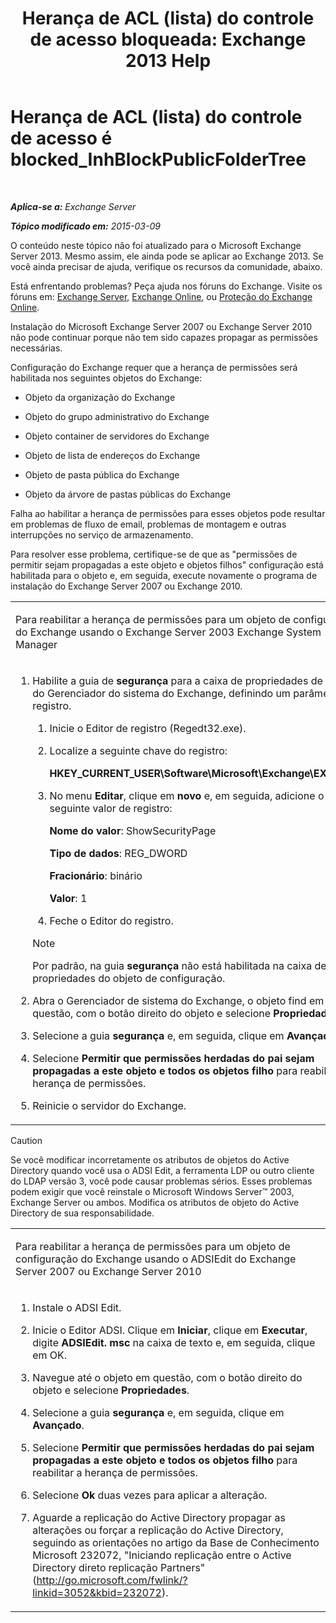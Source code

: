 ﻿---
title: 'Herança de ACL (lista) do controle de acesso bloqueada: Exchange 2013 Help '
TOCTitle: Herança de ACL (lista) do controle de acesso é blocked_InhBlockPublicFolderTree
ms:assetid: e3b89c8a-d6f8-4864-8bf0-35a78ce87cc4
ms:mtpsurl: https://technet.microsoft.com/pt-br/library/ms.exch.setupreadiness.inhblockpublicfoldertree(v=EXCHG.150)
ms:contentKeyID: 50486894
ms.date: 05/22/2018
mtps_version: v=EXCHG.150
ms.translationtype: MT
---

# Herança de ACL (lista) do controle de acesso é blocked\_InhBlockPublicFolderTree

 

_**Aplica-se a:** Exchange Server_

_**Tópico modificado em:** 2015-03-09_

O conteúdo neste tópico não foi atualizado para o Microsoft Exchange Server 2013. Mesmo assim, ele ainda pode se aplicar ao Exchange 2013. Se você ainda precisar de ajuda, verifique os recursos da comunidade, abaixo.

Está enfrentando problemas? Peça ajuda nos fóruns do Exchange. Visite os fóruns em: [Exchange Server](https://go.microsoft.com/fwlink/p/?linkid=60612), [Exchange Online](https://go.microsoft.com/fwlink/p/?linkid=267542), ou [Proteção do Exchange Online](https://go.microsoft.com/fwlink/p/?linkid=285351).

Instalação do Microsoft Exchange Server 2007 ou Exchange Server 2010 não pode continuar porque não tem sido capazes propagar as permissões necessárias.

Configuração do Exchange requer que a herança de permissões será habilitada nos seguintes objetos do Exchange:

  - Objeto da organização do Exchange

  - Objeto do grupo administrativo do Exchange

  - Objeto container de servidores do Exchange

  - Objeto de lista de endereços do Exchange

  - Objeto de pasta pública do Exchange

  - Objeto da árvore de pastas públicas do Exchange

Falha ao habilitar a herança de permissões para esses objetos pode resultar em problemas de fluxo de email, problemas de montagem e outras interrupções no serviço de armazenamento.

Para resolver esse problema, certifique-se de que as "permissões de permitir sejam propagadas a este objeto e objetos filhos" configuração está habilitada para o objeto e, em seguida, execute novamente o programa de instalação do Exchange Server 2007 ou Exchange 2010.


<table>
<colgroup>
<col style="width: 100%" />
</colgroup>
<tbody>
<tr class="odd">
<td><p>Para reabilitar a herança de permissões para um objeto de configuração do Exchange usando o Exchange Server 2003 Exchange System Manager</p></td>
</tr>
<tr class="even">
<td><ol>
<li><p>Habilite a guia de <strong>segurança</strong> para a caixa de propriedades de objeto do Gerenciador do sistema do Exchange, definindo um parâmetro do registro.</p>
<ol>
<li><p>Inicie o Editor de registro (Regedt32.exe).</p></li>
<li><p>Localize a seguinte chave do registro:</p>
<p><strong>HKEY_CURRENT_USER\Software\Microsoft\Exchange\EXAdmin</strong></p></li>
<li><p>No menu <strong>Editar</strong>, clique em <strong>novo</strong> e, em seguida, adicione o seguinte valor de registro:</p>
<p><strong>Nome do valor</strong>: ShowSecurityPage</p>
<p><strong>Tipo de dados</strong>: REG_DWORD</p>
<p><strong>Fracionário</strong>: binário</p>
<p><strong>Valor</strong>: 1</p></li>
<li><p>Feche o Editor do registro.</p></li>
</ol>

> [!NOTE]
> Por padrão, na guia <STRONG>segurança</STRONG> não está habilitada na caixa de propriedades do objeto de configuração.


</li>
<li><p>Abra o Gerenciador de sistema do Exchange, o objeto find em questão, com o botão direito do objeto e selecione <strong>Propriedades</strong>.</p></li>
<li><p>Selecione a guia <strong>segurança</strong> e, em seguida, clique em <strong>Avançado</strong>.</p></li>
<li><p>Selecione <strong>Permitir que permissões herdadas do pai sejam propagadas a este objeto e todos os objetos filho</strong> para reabilitar a herança de permissões.</p></li>
<li><p>Reinicie o servidor do Exchange.</p></li>
</ol></td>
</tr>
</tbody>
</table>



> [!CAUTION]
> Se você modificar incorretamente os atributos de objetos do Active Directory quando você usa o ADSI Edit, a ferramenta LDP ou outro cliente do LDAP versão 3, você pode causar problemas sérios. Esses problemas podem exigir que você reinstale o Microsoft Windows Server™ 2003, Exchange Server ou ambos. Modifica os atributos de objeto do Active Directory de sua responsabilidade.




<table>
<colgroup>
<col style="width: 100%" />
</colgroup>
<tbody>
<tr class="odd">
<td><p>Para reabilitar a herança de permissões para um objeto de configuração do Exchange usando o ADSIEdit do Exchange Server 2007 ou Exchange Server 2010</p></td>
</tr>
<tr class="even">
<td><ol>
<li><p>Instale o ADSI Edit.</p></li>
<li><p>Inicie o Editor ADSI. Clique em <strong>Iniciar</strong>, clique em <strong>Executar</strong>, digite <strong>ADSIEdit. msc</strong> na caixa de texto e, em seguida, clique em OK.</p></li>
<li><p>Navegue até o objeto em questão, com o botão direito do objeto e selecione <strong>Propriedades</strong>.</p></li>
<li><p>Selecione a guia <strong>segurança</strong> e, em seguida, clique em <strong>Avançado</strong>.</p></li>
<li><p>Selecione <strong>Permitir que permissões herdadas do pai sejam propagadas a este objeto e todos os objetos filho</strong> para reabilitar a herança de permissões.</p></li>
<li><p>Selecione <strong>Ok</strong> duas vezes para aplicar a alteração.</p></li>
<li><p>Aguarde a replicação do Active Directory propagar as alterações ou forçar a replicação do Active Directory, seguindo as orientações no artigo da Base de Conhecimento Microsoft 232072, &quot;Iniciando replicação entre o Active Directory direto replicação Partners&quot; (<a href="http://go.microsoft.com/fwlink/?linkid=3052&kbid=232072" class="uri">http://go.microsoft.com/fwlink/?linkid=3052&amp;kbid=232072</a>).</p></li>
</ol></td>
</tr>
</tbody>
</table>

